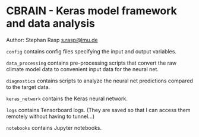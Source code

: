 # CBRAIN - Keras model framework and data analysis

Author: Stephan Rasp <s.rasp@lmu.de>

`config` contains config files specifying the input and output variables.

`data_processing` contains pre-processing scripts that convert the raw climate model data to convenient input data for the neural net.

`diagnostics` contains scripts to analyze the neural net predictions compared to the target data.

`keras_network` contains the Keras neural network.

`logs` contains Tensorboard logs. (They are saved so that I can access them remotely without having to tunnel...)

`notebooks` contains Jupyter notebooks.

